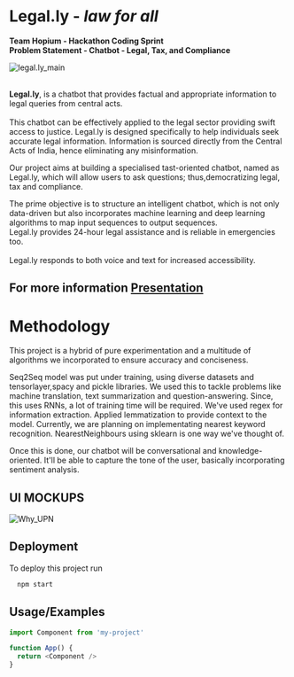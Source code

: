 # Legal.ly - _law for all_
**Team Hopium - Hackathon Coding Sprint**
<br/>
**Problem Statement - Chatbot - Legal, Tax, and Compliance**
<br/>

![legal.ly_main](https://github.com/sudo-logic/Project-Legal.ly/blob/main/legal_ly/forgithub.png)

<br/>**Legal.ly**, is a chatbot that provides factual and appropriate information to legal queries from central acts. 
<br/>
<br/>This chatbot can be effectively applied to the legal sector providing swift access to justice. Legal.ly is designed specifically to help individuals seek accurate legal information. Information is sourced directly from the Central Acts of India, hence eliminating any misinformation.

Our project aims at building a specialised tast-oriented chatbot, named as Legal.ly, which will allow users to ask questions; thus,democratizing legal, tax and compliance. 

The prime objective is to structure an intelligent chatbot, which is not only data-driven but also incorporates machine learning and deep learning algorithms to map input sequences to output sequences.
<br/>Legal.ly provides 24-hour legal assistance and is reliable in emergencies too.
<br/>
<br/>Legal.ly responds to both voice and text for increased accessibility.

## For more information [Presentation](https://pitch.com/public/9c74e7cd-dc0f-4d6a-8659-0bdcf709b1fd)

# Methodology
This project is a hybrid of pure experimentation and a multitude of algorithms we incorporated to ensure accuracy and conciseness.

Seq2Seq model was put under training, using diverse datasets and tensorlayer,spacy and pickle libraries. We used this to tackle problems like machine translation, text summarization and question-answering. Since, this uses RNNs, a lot of training time will be required. We've used regex for information extraction. Applied lemmatization to provide context to the model. Currently, we are planning on implementating nearest keyword recognition. NearestNeighbours using sklearn is one way we've thought of.

Once this is done, our chatbot will be conversational and knowledge-oriented. It'll be able to capture the tone of the user, basically incorporating sentiment analysis.
## UI MOCKUPS
![Why_UPN](https://github.com/sudo-logic/Project-Legal.ly/blob/main/legal_ly/Untitled-1%20%5BRecovered%5D-01.png)

## Deployment

To deploy this project run

```bash
  npm start
```


 


## Usage/Examples

```javascript
import Component from 'my-project'

function App() {
  return <Component />
}
```

